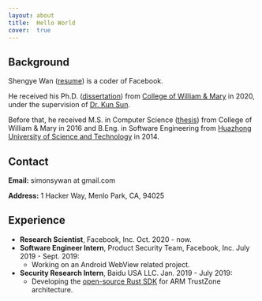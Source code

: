 ```yaml
---
layout: about
title:  Hello World
cover:  true
---
```


## Background
Shengye Wan ([resume][resume]) is a coder of Facebook. 

He received his Ph.D. ([dissertation][dissertation]) from [College of William & Mary][wm] in 2020, under the supervision of [Dr. Kun Sun][professor]. 

Before that, he received M.S. in Computer Science ([thesis][thesis]) from College of William & Mary in 2016 and B.Eng. in Software Engineering from [Huazhong University of Science and Technology][hust] in 2014.

[resume]: ./assets/Resume_Shengye.pdf
[dissertation]: https://scholarworks.wm.edu/cgi/viewcontent.cgi?article=7077&context=etd
[thesis]: https://scholarworks.wm.edu/cgi/viewcontent.cgi?article=1039&context=etd
[professor]: http://csis.gmu.edu/ksun/
[wm]: http://www.wm.edu/
[hust]: http://english.hust.edu.cn/

## Contact
**Email:** simonsywan at gmail.com

**Address:** 1 Hacker Way, Menlo Park, CA, 94025

## Experience
* **Research Scientist**, Facebook, Inc. Oct. 2020 - now.
* **Software Engineer Intern**, Product Security Team, Facebook, Inc. July 2019 - Sept. 2019: 
  * Working on an Android WebView related project. 
* **Security Research Intern**, Baidu USA LLC. Jan. 2019 - July 2019: 
  * Developing the [open-source Rust SDK](https://github.com/mesalock-linux/rust-optee-trustzone-sdk) for ARM TrustZone architecture. 
